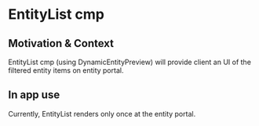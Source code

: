 # EntityList cmp

## Motivation & Context

EntityList cmp (using DynamicEntityPreview) will provide client an UI of the filtered entity items on entity portal.

## In app use

Currently, EntityList renders only once at the entity portal.

